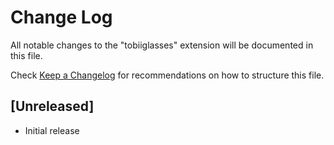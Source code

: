 # Change Log

All notable changes to the "tobiiglasses" extension will be documented in this file.

Check [Keep a Changelog](http://keepachangelog.com/) for recommendations on how to structure this file.

## [Unreleased]

- Initial release